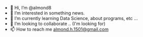 - 👋 Hi, I’m @almond8
- 👀 I’m interested in something news.
- 🌱 I’m currently learning Data Science, about programs, etc ...
- 💞️ I’m looking to collaborate .. (I'm looking for)
- 📫 How to reach me almond.h.1501@gmail.com

<!---
almond8/almond8 is a ✨ special ✨ repository because its `README.md` (this file) appears on your GitHub profile.
You can click the Preview link to take a look at your changes.
--->
